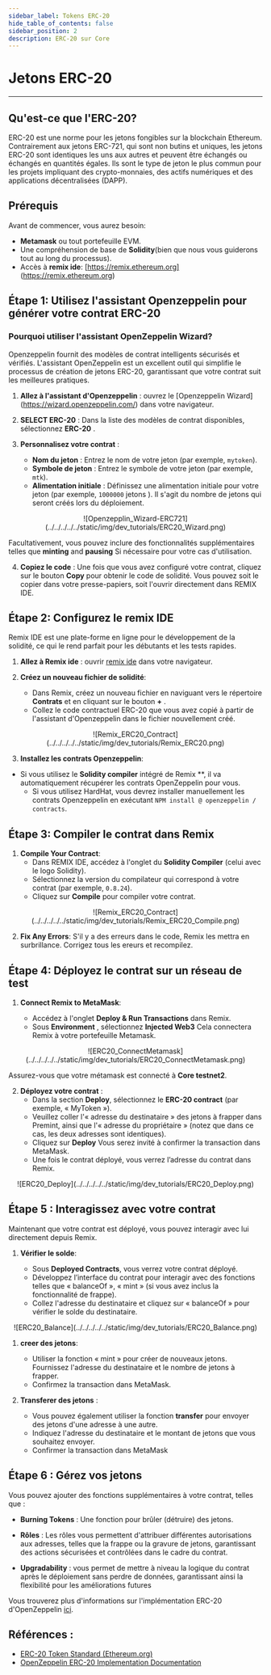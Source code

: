```yaml
---
sidebar_label: Tokens ERC-20
hide_table_of_contents: false
sidebar_position: 2
description: ERC-20 sur Core
---
```


# Jetons ERC-20

---

## Qu'est-ce que l'ERC-20?

ERC-20 est une norme pour les jetons fongibles sur la blockchain Ethereum. Contrairement aux jetons ERC-721, qui sont non butins et uniques, les jetons ERC-20 sont identiques les uns aux autres et peuvent être échangés ou échangés en quantités égales. Ils sont le type de jeton le plus commun pour les projets impliquant des crypto-monnaies, des actifs numériques et des applications décentralisées (DAPP).

## Prérequis

Avant de commencer, vous aurez besoin:

- **Metamask** ou tout portefeuille EVM.
- Une compréhension de base de **Solidity**(bien que nous vous guiderons tout au long du processus).
- Accès à **remix ide**: [https://remix.ethereum.org] (https://remix.ethereum.org)

## Étape 1: Utilisez l'assistant Openzeppelin pour générer votre contrat ERC-20

### Pourquoi utiliser l'assistant OpenZeppelin Wizard?

Openzeppelin fournit des modèles de contrat intelligents sécurisés et vérifiés. L'assistant OpenZeppelin est un excellent outil qui simplifie le processus de création de jetons ERC-20, garantissant que votre contrat suit les meilleures pratiques.

1. **Allez à l'assistant d'Openzeppelin** : ouvrez le [Openzeppelin Wizard] (https://wizard.openzeppelin.com/) dans votre navigateur.
2. **SELECT ERC-20** : Dans la liste des modèles de contrat disponibles, sélectionnez **ERC-20** .
3. **Personnalisez votre contrat** :

   - **Nom du jeton** : Entrez le nom de votre jeton (par exemple, `mytoken`).
   - **Symbole de jeton** : Entrez le symbole de votre jeton (par exemple, `mtk`).
   - **Alimentation initiale** : Définissez une alimentation initiale pour votre jeton (par exemple, `1000000` jetons ). Il s'agit du nombre de jetons qui seront créés lors du déploiement.

<p align="center">
![Openzepplin_Wizard-ERC721](../../../../../static/img/dev_tutorials/ERC20_Wizard.png)
</p>

Facultativement, vous pouvez inclure des fonctionnalités supplémentaires telles que **minting** and **pausing** Si nécessaire pour votre cas d'utilisation.

4. **Copiez le code** : Une fois que vous avez configuré votre contrat, cliquez sur le bouton **Copy** pour obtenir le code de solidité. Vous pouvez soit le copier dans votre presse-papiers, soit l'ouvrir directement dans REMIX IDE.

## Étape 2: Configurez le remix IDE

Remix IDE est une plate-forme en ligne pour le développement de la solidité, ce qui le rend parfait pour les débutants et les tests rapides.

1. **Allez à Remix ide** : ouvrir [remix ide](https://remix.ethereum.org) dans votre navigateur.
2. **Créez un nouveau fichier de solidité**:

   - Dans Remix, créez un nouveau fichier en naviguant vers le répertoire **Contrats** et en cliquant sur le bouton **+** .
   - Collez le code contractuel ERC-20 que vous avez copié à partir de l'assistant d'Openzeppelin dans le fichier nouvellement créé.

<p align="center">
![Remix_ERC20_Contract](../../../../../static/img/dev_tutorials/Remix_ERC20.png)
</p>

3. **Installez les contrats Openzeppelin**: 
- Si vous utilisez le **Solidity compiler** intégré de Remix **, il va automatiquement récupérer les contrats OpenZeppelin pour vous.
   - Si vous utilisez HardHat, vous devrez installer manuellement les contrats Openzeppelin en exécutant `NPM install @ openzeppelin / contracts`.

## Étape 3: Compiler le contrat dans Remix

1. **Compile Your Contract**:
   - Dans REMIX IDE, accédez à l'onglet du  **Solidity Compiler** (celui avec le logo Solidity).
   - Sélectionnez la version du compilateur qui correspond à votre contrat (par exemple, `0.8.24`).
   - Cliquez sur **Compile** pour compiler votre contrat.

<p align="center">
![Remix_ERC20_Contract](../../../../../static/img/dev_tutorials/Remix_ERC20_Compile.png)
</p>

2. **Fix Any Errors**: S'il y a des erreurs dans le code, Remix les mettra en surbrillance. Corrigez tous les ereurs et recompilez.

## Étape 4: Déployez le contrat sur un réseau de test

1. **Connect Remix to MetaMask**:

   - Accédez à l'onglet **Deploy & Run Transactions** dans Remix.
   - Sous **Environment** , sélectionnez **Injected Web3** Cela connectera Remix à votre portefeuille Metamask.

<p align="center">
![ERC20_ConnectMetamask](../../../../../static/img/dev_tutorials/ERC20_ConnectMetamask.png)
</p>

Assurez-vous que votre métamask est connecté à **Core testnet2**.

2. **Déployez votre contrat** :
   - Dans la section **Deploy**, sélectionnez le **ERC-20 contract** (par exemple, « MyToken »).
   - Veuillez coller l'« adresse du destinataire » des jetons à frapper dans Premint, ainsi que l'« adresse du propriétaire » (notez que dans ce cas, les deux adresses sont identiques).
   - Cliquez sur **Deploy** Vous serez invité à confirmer la transaction dans MetaMask.
   - Une fois le contrat déployé, vous verrez l’adresse du contrat dans Remix.

<p align="center">
![ERC20_Deploy](../../../../../static/img/dev_tutorials/ERC20_Deploy.png)
</p>

## Étape 5 : Interagissez avec votre contrat

Maintenant que votre contrat est déployé, vous pouvez interagir avec lui directement depuis Remix.

1. **Vérifier le solde**:

   - Sous **Deployed Contracts**, vous verrez votre contrat déployé.
   - Développez l’interface du contrat pour interagir avec des fonctions telles que « balanceOf », « mint » (si vous avez inclus la fonctionnalité de frappe).
   - Collez l'adresse du destinataire et cliquez sur « balanceOf » pour vérifier le solde du destinataire.

<p align="center">
![ERC20_Balance](../../../../../static/img/dev_tutorials/ERC20_Balance.png)
</p>

1. **creer des jetons**:

   - Utiliser la fonction « mint » pour créer de nouveaux jetons. Fournissez l'adresse du destinataire et le nombre de jetons à frapper.
   - Confirmez la transaction dans MetaMask.

2. **Transferer des jetons** :
   - Vous pouvez également utiliser la fonction **transfer** pour envoyer des jetons d'une adresse à une autre.
   - Indiquez l'adresse du destinataire et le montant de jetons que vous souhaitez envoyer.
   - Confirmer la transaction dans MetaMask

## Étape 6 : Gérez vos jetons

Vous pouvez ajouter des fonctions supplémentaires à votre contrat, telles que :

- **Burning Tokens** : Une fonction pour brûler (détruire) des jetons.

- **Rôles** : Les rôles vous permettent d'attribuer différentes autorisations aux adresses, telles que la frappe ou la gravure de jetons, garantissant des actions sécurisées et contrôlées dans le cadre du contrat.

- **Upgradability** : vous permet de mettre à niveau la logique du contrat après le déploiement sans perdre de données, garantissant ainsi la flexibilité pour les améliorations futures

Vous trouverez plus d'informations sur l'implémentation ERC-20 d'OpenZeppelin [ici](https://docs.openzeppelin.com/contracts/4.x/erc20).

## Références :

- [ERC-20 Token Standard (Ethereum.org)](https://ethereum.org/en/developers/docs/standards/tokens/erc-20/)
- [OpenZeppelin ERC-20 Implementation Documentation](https://docs.openzeppelin.com/contracts/4.x/erc20)